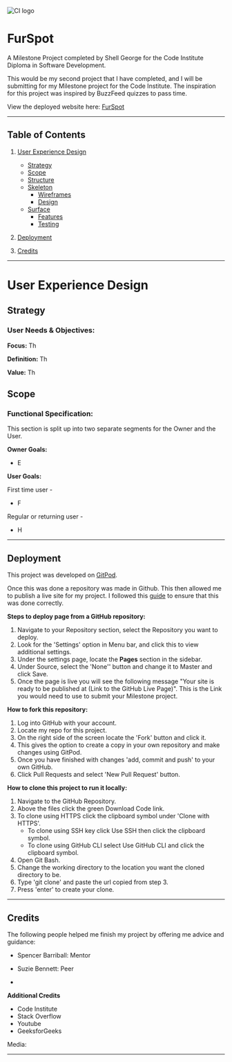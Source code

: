 ![CI logo](https://codeinstitute.s3.amazonaws.com/fullstack/ci_logo_small.png)

# **FurSpot**   
A Milestone Project completed by Shell George for the Code Institute Diploma in Software Development.


This would be my second project that I have completed, and I will be submitting for my Milestone project for the Code Institute. The inspiration for this project was inspired by BuzzFeed quizzes to pass time.  



View the deployed website here: [FurSpot](https://shellgeo.github.io/ms2_furspot/ "FurSpot | A fun quiz to pass time")

---

## Table of Contents
1. [User Experience Design]()
    - [Strategy](#Strategy)
    - [Scope](#Scope)
    - [Structure](#Structure)
    - [Skeleton](#Skeleton)
        - [Wireframes](#Wireframes)
        - [Design](#Design)
    - [Surface](#Surface)
        - [Features](#Features)
        - [Testing](#Testing)
            
            
2. [Deployment](#Deployment)

3. [Credits](#Credits)



___
# User Experience Design 
## **Strategy**  
### User Needs & Objectives: 

 **Focus:** Th

 **Definition:** Th

 **Value:** Th

## **Scope** 

### Functional Specification:
This section is split up into two separate segments for the Owner and the User.


**Owner Goals:**
 - E

**User Goals:**

First time user - 
 - F


Regular or returning user - 
 - H


 _____

## Deployment

This project was developed on [GitPod](https://gitpod.io/). 

Once this was done a repository was made in Github. This then allowed me to publish a live site for my project. I followed this [guide](https://docs.github.com/en/get-started/quickstart/create-a-repo) to ensure that this was done correctly. 

**Steps to deploy page from a GitHub repository:**
1. Navigate to your Repository section, select the Repository you want to deploy.
2. Look for the 'Settings' option in Menu bar, and click this to view additional settings.
3. Under the settings page, locate the **Pages** section in the sidebar.
4. Under Source, select the 'None'' button and change it to Master and click Save.
5. Once the page is live you will see the following message "Your site is ready to be published at (Link to the GitHub Live Page)". This is the Link you would need to use to submit your Milestone project.

**How to fork this repository:**
1. Log into GitHub with your account.
2. Locate my repo for this project.
3. On the right side of the screen locate the 'Fork' button and click it.
4. This gives the option to create a copy in your own repository and make changes using GitPod.
5. Once you have finished with changes 'add, commit and push' to your own GitHub.
6. Click Pull Requests and select 'New Pull Request' button.

**How to clone this project to run it locally:**

1. Navigate to the GitHub Repository.
2. Above the files click the green Download Code link.
3. To clone using HTTPS click the clipboard symbol under 'Clone with HTTPS'. 
     - To clone using SSH key click Use SSH then click the clipboard symbol. 
     - To clone using GitHub CLI select Use GitHub CLI and click the clipboard symbol.
4. Open Git Bash.
5. Change the working directory to the location you want the cloned directory to be.
6. Type 'git clone' and paste the url copied from step 3.
7. Press 'enter' to create your clone.
________

## Credits 

The following people helped me finish my project by offering me advice and guidance:

- Spencer Barriball: Mentor

- Suzie Bennett: Peer 
-

**Additional Credits**
- Code Institute
- Stack Overflow
- Youtube
- GeeksforGeeks

Media: 

________